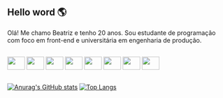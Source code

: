 ## Hello word 🌎

Olá! Me chamo Beatriz e tenho 20 anos. Sou estudante de programação com foco em front-end e universitária em engenharia de produção.

##

<div style="display: inline_block">
  <img align="center" height="30" width="40" src="https://cdn.jsdelivr.net/gh/devicons/devicon/icons/vscode/vscode-original.svg"/>
  <img align="center" height="30" width="40" src="https://cdn.jsdelivr.net/gh/devicons/devicon/icons/git/git-original.svg" />
  <img align="center" height="30" width="40" src="https://cdn.jsdelivr.net/gh/devicons/devicon/icons/canva/canva-original.svg" />
  <img align="center" height="30" width="40" src="https://cdn.jsdelivr.net/gh/devicons/devicon/icons/c/c-plain.svg" />
  <img align="center" height="30" width="40" src="https://cdn.jsdelivr.net/gh/devicons/devicon/icons/python/python-original.svg" />
  <img align="center" height="30" width="40" src="https://cdn.jsdelivr.net/gh/devicons/devicon/icons/html5/html5-plain.svg" />
  <img align="center" height="30" width="40" src="https://cdn.jsdelivr.net/gh/devicons/devicon/icons/css3/css3-plain.svg" />
  <img align="center" height="30" width="40" src="https://cdn.jsdelivr.net/gh/devicons/devicon/icons/javascript/javascript-plain.svg" />
</div><br>          

[![Anurag's GitHub stats](https://github-readme-stats.vercel.app/api?username=Beatriz-Braz)](https://github.com/anuraghazra/github-readme-stats)
[![Top Langs](https://github-readme-stats.vercel.app/api/top-langs/?username=Beatriz-Braz&)](https://github.com/anuraghazra/github-readme-stats)

##
